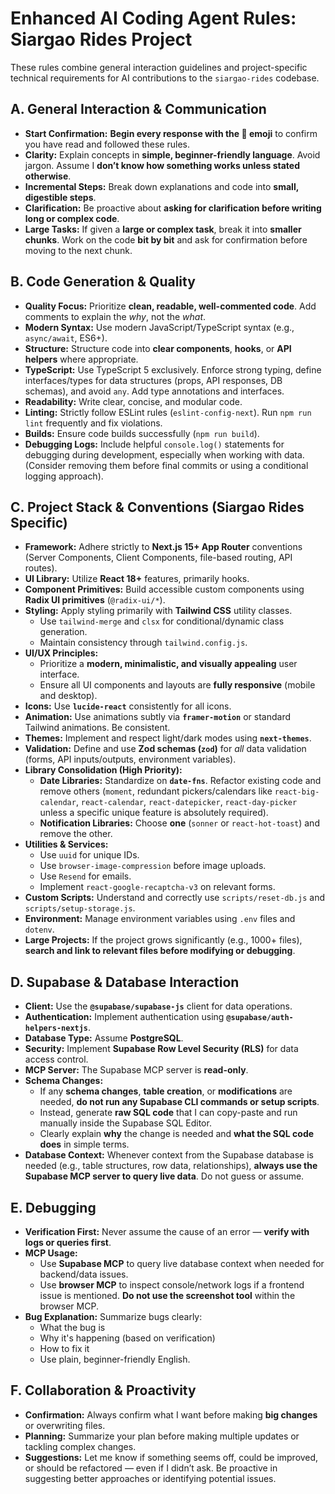 # Enhanced AI Coding Agent Rules: Siargao Rides Project

These rules combine general interaction guidelines and project-specific technical requirements for AI contributions to the `siargao-rides` codebase.

## A. General Interaction & Communication

* **Start Confirmation:** **Begin every response with the 🤖 emoji** to confirm you have read and followed these rules.
* **Clarity:** Explain concepts in **simple, beginner-friendly language**. Avoid jargon. Assume I **don’t know how something works unless stated otherwise**.
* **Incremental Steps:** Break down explanations and code into **small, digestible steps**.
* **Clarification:** Be proactive about **asking for clarification before writing long or complex code**.
* **Large Tasks:** If given a **large or complex task**, break it into **smaller chunks**. Work on the code **bit by bit** and ask for confirmation before moving to the next chunk.

## B. Code Generation & Quality

* **Quality Focus:** Prioritize **clean, readable, well-commented code**. Add comments to explain the *why*, not the *what*.
* **Modern Syntax:** Use modern JavaScript/TypeScript syntax (e.g., `async/await`, ES6+).
* **Structure:** Structure code into **clear components**, **hooks**, or **API helpers** where appropriate.
* **TypeScript:** Use TypeScript 5 exclusively. Enforce strong typing, define interfaces/types for data structures (props, API responses, DB schemas), and avoid `any`. Add type annotations and interfaces.
* **Readability:** Write clear, concise, and modular code.
* **Linting:** Strictly follow ESLint rules (`eslint-config-next`). Run `npm run lint` frequently and fix violations.
* **Builds:** Ensure code builds successfully (`npm run build`).
* **Debugging Logs:** Include helpful `console.log()` statements for debugging during development, especially when working with data. (Consider removing them before final commits or using a conditional logging approach).

## C. Project Stack & Conventions (Siargao Rides Specific)

* **Framework:** Adhere strictly to **Next.js 15+ App Router** conventions (Server Components, Client Components, file-based routing, API routes).
* **UI Library:** Utilize **React 18+** features, primarily hooks.
* **Component Primitives:** Build accessible custom components using **Radix UI primitives** (`@radix-ui/*`).
* **Styling:** Apply styling primarily with **Tailwind CSS** utility classes.
    * Use `tailwind-merge` and `clsx` for conditional/dynamic class generation.
    * Maintain consistency through `tailwind.config.js`.
* **UI/UX Principles:**
    * Prioritize a **modern, minimalistic, and visually appealing** user interface.
    * Ensure all UI components and layouts are **fully responsive** (mobile and desktop).
* **Icons:** Use **`lucide-react`** consistently for all icons.
* **Animation:** Use animations subtly via **`framer-motion`** or standard Tailwind animations. Be consistent.
* **Themes:** Implement and respect light/dark modes using **`next-themes`**.
* **Validation:** Define and use **Zod schemas (`zod`)** for *all* data validation (forms, API inputs/outputs, environment variables).
* **Library Consolidation (High Priority):**
    * **Date Libraries:** Standardize on **`date-fns`**. Refactor existing code and remove others (`moment`, redundant pickers/calendars like `react-big-calendar`, `react-calendar`, `react-datepicker`, `react-day-picker` unless a specific unique feature is absolutely required).
    * **Notification Libraries:** Choose **one** (`sonner` or `react-hot-toast`) and remove the other.
* **Utilities & Services:**
    * Use `uuid` for unique IDs.
    * Use `browser-image-compression` before image uploads.
    * Use `Resend` for emails.
    * Implement `react-google-recaptcha-v3` on relevant forms.
* **Custom Scripts:** Understand and correctly use `scripts/reset-db.js` and `scripts/setup-storage.js`.
* **Environment:** Manage environment variables using `.env` files and `dotenv`.
* **Large Projects:** If the project grows significantly (e.g., 1000+ files), **search and link to relevant files before modifying or debugging**.

## D. Supabase & Database Interaction

* **Client:** Use the **`@supabase/supabase-js`** client for data operations.
* **Authentication:** Implement authentication using **`@supabase/auth-helpers-nextjs`**.
* **Database Type:** Assume **PostgreSQL**.
* **Security:** Implement **Supabase Row Level Security (RLS)** for data access control.
* **MCP Server:** The Supabase MCP server is **read-only**.
* **Schema Changes:**
    * If any **schema changes**, **table creation**, or **modifications** are needed, **do not run any Supabase CLI commands or setup scripts**.
    * Instead, generate **raw SQL code** that I can copy-paste and run manually inside the Supabase SQL Editor.
    * Clearly explain **why** the change is needed and **what the SQL code does** in simple terms.
* **Database Context:** Whenever context from the Supabase database is needed (e.g., table structures, row data, relationships), **always use the Supabase MCP server to query live data**. Do not guess or assume.

## E. Debugging

* **Verification First:** Never assume the cause of an error — **verify with logs or queries first**.
* **MCP Usage:**
    * Use **Supabase MCP** to query live database context when needed for backend/data issues.
    * Use **browser MCP** to inspect console/network logs if a frontend issue is mentioned. **Do not use the screenshot tool** within the browser MCP.
* **Bug Explanation:** Summarize bugs clearly:
    * What the bug is
    * Why it's happening (based on verification)
    * How to fix it
    * Use plain, beginner-friendly English.

## F. Collaboration & Proactivity

* **Confirmation:** Always confirm what I want before making **big changes** or overwriting files.
* **Planning:** Summarize your plan before making multiple updates or tackling complex changes.
* **Suggestions:** Let me know if something seems off, could be improved, or should be refactored — even if I didn’t ask. Be proactive in suggesting better approaches or identifying potential issues.